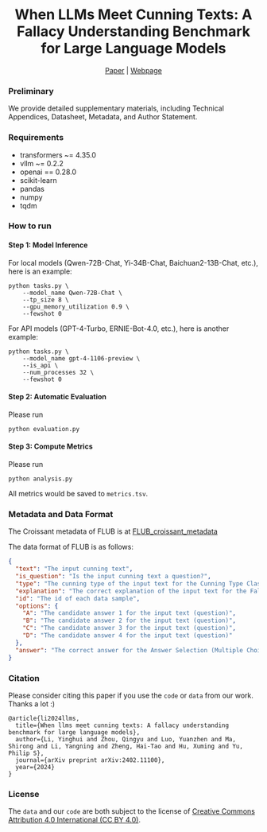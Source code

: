 <h1 align="center">When LLMs Meet Cunning Texts: A Fallacy Understanding Benchmark for Large Language Models</h1>

<p align="center">
    <a href="https://arxiv.org/abs/2402.11100">Paper</a> | <a href="https://thukelab.github.io/FLUB/">Webpage</a>
</p>

### Preliminary

We provide detailed supplementary materials, including Technical Appendices, Datasheet, Metadata, and Author Statement.

### Requirements

- transformers ~= 4.35.0
- vllm ~= 0.2.2
- openai == 0.28.0
- scikit-learn
- pandas
- numpy
- tqdm

### How to run

#### Step 1: Model Inference

For local models (Qwen-72B-Chat, Yi-34B-Chat, Baichuan2-13B-Chat, etc.), here is an example:

```shell
python tasks.py \
    --model_name Qwen-72B-Chat \
    --tp_size 8 \
    --gpu_memory_utilization 0.9 \
    --fewshot 0
```

For API models (GPT-4-Turbo, ERNIE-Bot-4.0, etc.), here is another example:

```shell
python tasks.py \
    --model_name gpt-4-1106-preview \
    --is_api \
    --num_processes 32 \
    --fewshot 0
```

#### Step 2: Automatic Evaluation

Please run

```shell
python evaluation.py
```

#### Step 3: Compute Metrics

Please run

```shell
python analysis.py
```

All metrics would be saved to `metrics.tsv`.

### Metadata and Data Format

The Croissant metadata of FLUB is at [FLUB_croissant_metadata](https://github.com/THUKElab/FLUB/blob/main/FLUB_croissant_metadata.json)

The data format of FLUB is as follows:

```json
{
  "text": "The input cunning text",
  "is_question": "Is the input cunning text a question?",
  "type": "The cunning type of the input text for the Cunning Type Classification task.",
  "explanation": "The correct explanation of the input text for the Fallacy Explanation task.",
  "id": "The id of each data sample",
  "options": {
    "A": "The candidate answer 1 for the input text (question)",
    "B": "The candidate answer 2 for the input text (question)",
    "C": "The candidate answer 3 for the input text (question)",
    "D": "The candidate answer 4 for the input text (question)"
  },
  "answer": "The correct answer for the Answer Selection (Multiple Choice) task."
}
```



### Citation

Please consider citing this paper if you use the `code` or `data` from our work. Thanks a lot :)

```
@article{li2024llms,
  title={When llms meet cunning texts: A fallacy understanding benchmark for large language models},
  author={Li, Yinghui and Zhou, Qingyu and Luo, Yuanzhen and Ma, Shirong and Li, Yangning and Zheng, Hai-Tao and Hu, Xuming and Yu, Philip S},
  journal={arXiv preprint arXiv:2402.11100},
  year={2024}
}
```

### License
The  `data` and our `code` are both subject to the license of [Creative Commons Attribution 4.0 International (CC BY 4.0)](./LICENSE).
